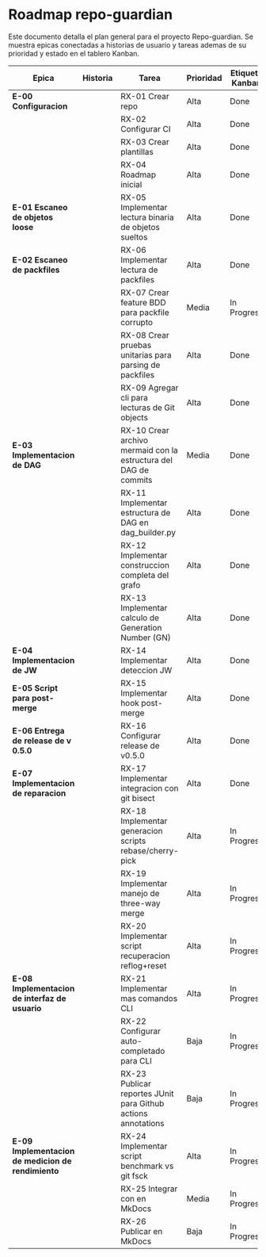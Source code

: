 # Roadmap repo-guardian

Este documento detalla el plan general para el proyecto Repo-guardian. Se muestra epicas conectadas a historias de usuario y tareas ademas de su prioridad y estado en el tablero Kanban.

|   Epica   |   Historia    |   Tarea   |   Prioridad   |   Etiqueta Kanban |   Issue en GitHub |
|-----------|---------------|-----------|---------------|-------------------|-------------------|
| **E-00 Configuracion**|| RX-01 Crear repo | Alta  | Done | https://github.com/axvg/repo-guardian/issues/1 |
|   | | RX-02 Configurar CI | Alta  | Done | https://github.com/axvg/repo-guardian/issues/2 |
|   | | RX-03 Crear plantillas  | Alta  | Done | https://github.com/axvg/repo-guardian/issues/3 |
|   | | RX-04 Roadmap inicial   | Alta  | Done | https://github.com/axvg/repo-guardian/issues/4 |
| **E-01 Escaneo de objetos loose**|| RX-05 Implementar lectura binaria de objetos sueltos | Alta  | Done | https://github.com/axvg/repo-guardian/issues/6 |
| **E-02 Escaneo de packfiles**|| RX-06 Implementar lectura de packfiles | Alta  | Done | https://github.com/axvg/repo-guardian/issues/9 |
|   | | RX-07 Crear feature BDD para packfile corrupto | Media  | In Progress | https://github.com/axvg/repo-guardian/issues/10 |
|   | | RX-08 Crear pruebas unitarias para parsing de packfiles | Alta  | Done | https://github.com/axvg/repo-guardian/issues/11 |
|   | | RX-09 Agregar cli para lecturas de Git objects | Alta | Done | https://github.com/axvg/repo-guardian/issues/14 |
|  **E-03 Implementacion de DAG** | | RX-10 Crear archivo mermaid con la estructura del DAG de commits | Media | Done | https://github.com/axvg/repo-guardian/issues/17 |
|   | | RX-11 Implementar estructura de DAG en dag_builder.py | Alta | Done | https://github.com/axvg/repo-guardian/issues/18 |
|   | | RX-12 Implementar construccion completa del grafo  | Alta | Done | https://github.com/axvg/repo-guardian/issues/21 |
|   | | RX-13 Implementar calculo de Generation Number (GN) | Alta | Done | https://github.com/axvg/repo-guardian/issues/22 |
| **E-04 Implementacion de JW**  | | RX-14 Implementar deteccion JW | Alta | Done | https://github.com/axvg/repo-guardian/issues/25 |
| **E-05 Script para post-merge** | | RX-15 Implementar hook post-merge | Alta | Done | https://github.com/axvg/repo-guardian/issues/23 |
| **E-06 Entrega de release de v 0.5.0**  | | RX-16 Configurar release de v0.5.0 | Alta | Done | https://github.com/axvg/repo-guardian/issues/24 |
| **E-07 Implementacion de reparacion**   | | RX-17 Implementar integracion con git bisect    | Alta | Done | https://github.com/axvg/repo-guardian/issues/31 |
|   | | RX-18 Implementar generacion scripts rebase/cherry-pick | Alta | In Progress | link |
|   | | RX-19 Implementar manejo de three-way merge  | Alta | In Progress | link |
|   | | RX-20  Implementar script recuperacion reflog+reset | Alta | In Progress | link |
| **E-08 Implementacion de interfaz de usuario**   | | RX-21 Implementar mas comandos CLI    | Alta | In Progress | link |
|   | | RX-22  Configurar auto-completado para CLI | Baja | In Progress | link |
|   | | RX-23  Publicar reportes JUnit para Github actions annotations | Baja | In Progress | link |
| **E-09 Implementacion de medicion de rendimiento**   | | RX-24 Implementar script benchmark vs git fsck   | Alta | In Progress | link |
|   | | RX-25  Integrar con en MkDocs | Media | In Progress | link |
|   | | RX-26  Publicar en MkDocs | Baja | In Progress | link |
